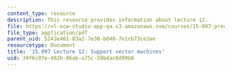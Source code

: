 ```yaml
---
content_type: resource
description: This resource provides information about lecture 12.
file: https://ol-ocw-studio-app-qa.s3.amazonaws.com/courses/15-097-prediction-machine-learning-and-statistics-spring-2012/39f6c97e482b96aba75c59b4ac0d99b8_MIT15_097S12_lec12.pdf
file_type: application/pdf
parent_uid: 5143e461-83a2-7e30-b040-7e1cb73ce3ae
resourcetype: Document
title: '15.097 Lecture 12: Support vector machines'
uid: 39f6c97e-482b-96ab-a75c-59b4ac0d99b8
---
```

